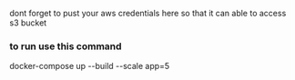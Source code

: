 dont forget to pust your aws credentials here so that it can able to access s3 bucket


### to run use this command
docker-compose up --build --scale app=5